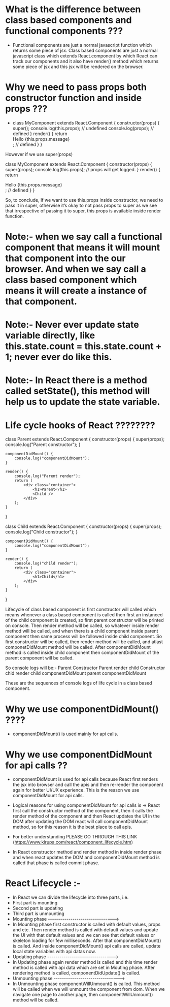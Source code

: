 
# What is the difference between class based components and functional components ???
* Functional components are just a normal javascript function which returns some piece of jsx. Class based components are just a normal javascript class which extends React.component by which React can track our components and it also have render() method which returns some piece of jsx and this jsx will be rendered on the browser.

# Why we need to pass props both constructor function and inside props ???
* class MyComponent extends React.Component {
  constructor(props) { 
    super();
    console.log(this.props); // undefined
    console.log(props); // defined
  }
render() {
    return <div>Hello {this.props.message}</div>; // defined
  }
}

However if we use super(props)

class MyComponent extends React.Component {
  constructor(props) { 
    super(props);
    console.log(this.props); // props will get logged.
  }
render() {
    return <div>Hello {this.props.message}</div>; // defined
  }
}

So, to conclude, If we want to use this.props inside constructor, we need to pass it in super, otherwise it’s okay to not pass props to super as we see that irrespective of passing it to super, this.props is available inside render function.

# Note:- when we say call a functional component that means it will mount that component into the our browser. And when we say call a class based component which means it will create a instance of that component.

# Note:- Never ever update state variable directly, like this.state.count = this.state.count + 1; never ever do like this.

# Note:- In React there is a method called setState(), this method will help us to update the state variable.

# Life cycle hooks of React ????????

class Parent extends React.Component {
    constructor(props) {
        super(props);
        console.log("Parent constructor");
    }

    componentDidMount() {
        console.log("componentDidMount");
    }

    render() {
        console.log("Parent render");
        return (
            <div class="container">
                <h1>Parent</h1>
                <Child />
            </div>
        );
    }
}

class Child extends React.Component {
    constructor(props) {
        super(props);
        console.log("Child constructor");
    }

    componentDidMount() {
        console.log("componentDidMount");
    }

    render() {
        console.log("child render");
        return (
            <div class="container">
                <h1>Child</h1>
            </div>
        );
    }
}


Lifecycle of class based component is first constructor will called which means whenever a class based component is called then first an instanced of the child component is created, so first parent constructor will be printed on console. Then render method will be called, so whatever inside render method will be called, and when there is a child component inside parent component then same process will be followed inside child component. So first constructor will be called, then render method will be called, and atlast componetDidMount method will be called. After componentDidMount method is called inside child component then componentDidMount of the parent component will be called.

So console logs will be:-
Parent Constructor
Parent render
child Constructor
chid render
child componentDidMount
parent componentDidMount

These are the sequences of console logs of life cycle in a class based component.

# Why we use componentDidMount() ????
* componentDidMount() is used mainly for api calls.

# Why we use componentDidMount for api calls ??
* componentDidMount is used for api calls because React first renders the jsx into browser and call the apis and then re-render the component again for better UI/UX experience. This is the reason we use componentDidMount for api calls.

* Logical reasons for using componentDidMount for api calls is ->
React first call the constructor method of the component, then it calls the render method of the component and then React updates the UI in the DOM after updating the DOM react will call componentDidMount method, so for this reason it is the best place to call apis.

* For better understanding PLEASE GO THROUGH THIS LINK (https://www.kirupa.com/react/component_lifecycle.htm)

* In React constructor method and render method in inside render phase and when react updates the DOM and componentDidMount method is called that phase is called commit phase.

# React Lifecycle :-
* In React we can divide the lifecycle into three parts, i.e.
* First part is mounting
* Second part is updating
* Third part is unmounting
* Mounting phase -------------------------------->
*  In Mounting phase first constructor is called with default values, props and etc. Then render method is called with default values and update the UI with that default values and we can see that default values or skeleton loading for few milliseconds. After that componentDidMount() is called. And inside componentDidMount() api calls are called, update local state variables with api datas now.
* Updating phase -------------------------------->
*  In Updating phase again render method is called and this time render method is called with api data which are set in Mouting phase. After rendering method is called, componentDidUpdate() is called.
* Unmounting phase -------------------------------->
*  In Unmounting phase componentWillUnmount() is called. This method will be called when we will unmount the component from dom. When we navigate one page to another page, then componentWillUnmount() method will be called.